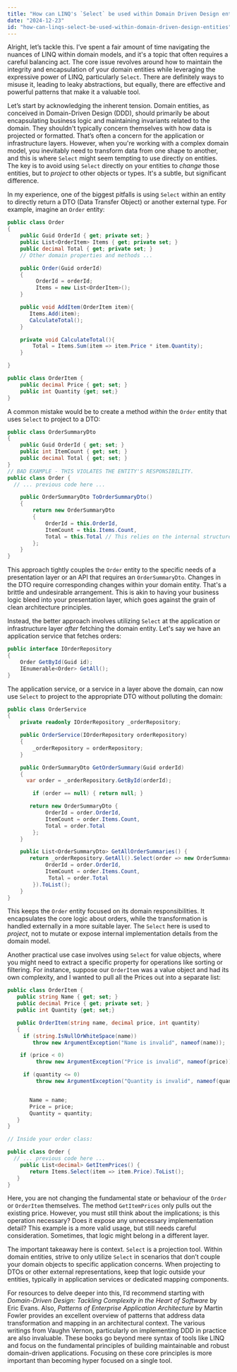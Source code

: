```yaml
---
title: "How can LINQ's `Select` be used within Domain Driven Design entities?"
date: "2024-12-23"
id: "how-can-linqs-select-be-used-within-domain-driven-design-entities"
---
```


Alright, let’s tackle this. I’ve spent a fair amount of time navigating the nuances of LINQ within domain models, and it's a topic that often requires a careful balancing act. The core issue revolves around how to maintain the integrity and encapsulation of your domain entities while leveraging the expressive power of LINQ, particularly `Select`. There are definitely ways to misuse it, leading to leaky abstractions, but equally, there are effective and powerful patterns that make it a valuable tool.

Let’s start by acknowledging the inherent tension. Domain entities, as conceived in Domain-Driven Design (DDD), should primarily be about encapsulating business logic and maintaining invariants related to the domain. They shouldn't typically concern themselves with how data is projected or formatted. That’s often a concern for the application or infrastructure layers. However, when you're working with a complex domain model, you inevitably need to transform data from one shape to another, and this is where `Select` might seem tempting to use directly on entities. The key is to avoid using `Select` directly on your entities to *change* those entities, but to *project* to other objects or types. It's a subtle, but significant difference.

In my experience, one of the biggest pitfalls is using `Select` within an entity to directly return a DTO (Data Transfer Object) or another external type. For example, imagine an `Order` entity:

```csharp
public class Order
{
    public Guid OrderId { get; private set; }
    public List<OrderItem> Items { get; private set; }
    public decimal Total { get; private set; }
    // Other domain properties and methods ...

    public Order(Guid orderId)
    {
         OrderId = orderId;
         Items = new List<OrderItem>();
    }

    public void AddItem(OrderItem item){
       Items.Add(item);
       CalculateTotal();
    }

    private void CalculateTotal(){
        Total = Items.Sum(item => item.Price * item.Quantity);
    }

}

public class OrderItem {
    public decimal Price { get; set; }
    public int Quantity {get; set;}
}
```

A common mistake would be to create a method *within* the `Order` entity that uses `Select` to project to a DTO:

```csharp
public class OrderSummaryDto
{
    public Guid OrderId { get; set; }
    public int ItemCount { get; set; }
    public decimal Total { get; set; }
}
// BAD EXAMPLE - THIS VIOLATES THE ENTITY'S RESPONSIBILITY.
public class Order {
  // ... previous code here ...

    public OrderSummaryDto ToOrderSummaryDto()
    {
        return new OrderSummaryDto
        {
            OrderId = this.OrderId,
            ItemCount = this.Items.Count,
            Total = this.Total // This relies on the internal structure of the entity
        };
    }
}
```

This approach tightly couples the `Order` entity to the specific needs of a presentation layer or an API that requires an `OrderSummaryDto`. Changes in the DTO require corresponding changes within your domain entity. That's a brittle and undesirable arrangement. This is akin to having your business logic bleed into your presentation layer, which goes against the grain of clean architecture principles.

Instead, the better approach involves utilizing `Select` at the application or infrastructure layer *after* fetching the domain entity. Let's say we have an application service that fetches orders:

```csharp
public interface IOrderRepository
{
    Order GetById(Guid id);
    IEnumerable<Order> GetAll();
}
```

The application service, or a service in a layer above the domain, can now use `Select` to project to the appropriate DTO without polluting the domain:

```csharp
public class OrderService
{
    private readonly IOrderRepository _orderRepository;

    public OrderService(IOrderRepository orderRepository)
    {
        _orderRepository = orderRepository;
    }

    public OrderSummaryDto GetOrderSummary(Guid orderId)
    {
      var order = _orderRepository.GetById(orderId);

        if (order == null) { return null; }

       return new OrderSummaryDto {
            OrderId = order.OrderId,
            ItemCount = order.Items.Count,
            Total = order.Total
        };
    }

    public List<OrderSummaryDto> GetAllOrderSummaries() {
       return _orderRepository.GetAll().Select(order => new OrderSummaryDto {
            OrderId = order.OrderId,
            ItemCount = order.Items.Count,
             Total = order.Total
        }).ToList();
    }
}
```

This keeps the `Order` entity focused on its domain responsibilities. It encapsulates the core logic about orders, while the transformation is handled externally in a more suitable layer. The `Select` here is used to *project*, not to mutate or expose internal implementation details from the domain model.

Another practical use case involves using `Select` for value objects, where you might need to extract a specific property for operations like sorting or filtering. For instance, suppose our `OrderItem` was a value object and had its own complexity, and I wanted to pull all the Prices out into a separate list:

```csharp
public class OrderItem {
   public string Name { get; set; }
   public decimal Price { get; private set; }
   public int Quantity {get; set;}

   public OrderItem(string name, decimal price, int quantity)
   {
     if (string.IsNullOrWhiteSpace(name))
        throw new ArgumentException("Name is invalid", nameof(name));

    if (price < 0)
         throw new ArgumentException("Price is invalid", nameof(price));

     if (quantity <= 0)
         throw new ArgumentException("Quantity is invalid", nameof(quantity));


       Name = name;
       Price = price;
       Quantity = quantity;
   }
}

// Inside your order class:

public class Order {
  // ... previous code here ...
    public List<decimal> GetItemPrices() {
       return Items.Select(item => item.Price).ToList();
   }
}

```

Here, you are not changing the fundamental state or behaviour of the `Order` or `OrderItem` themselves. The method `GetItemPrices` only pulls out the existing price. However, you must still think about the implications; is this operation necessary? Does it expose any unnecessary implementation detail? This example is a more valid usage, but still needs careful consideration. Sometimes, that logic might belong in a different layer.

The important takeaway here is context. `Select` is a projection tool. Within domain entities, strive to only utilize `Select` in scenarios that don’t couple your domain objects to specific application concerns. When projecting to DTOs or other external representations, keep that logic outside your entities, typically in application services or dedicated mapping components.

For resources to delve deeper into this, I’d recommend starting with *Domain-Driven Design: Tackling Complexity in the Heart of Software* by Eric Evans. Also, *Patterns of Enterprise Application Architecture* by Martin Fowler provides an excellent overview of patterns that address data transformation and mapping in an architectural context. The various writings from Vaughn Vernon, particularly on implementing DDD in practice are also invaluable. These books go beyond mere syntax of tools like LINQ and focus on the fundamental principles of building maintainable and robust domain-driven applications. Focusing on these core principles is more important than becoming hyper focused on a single tool.
